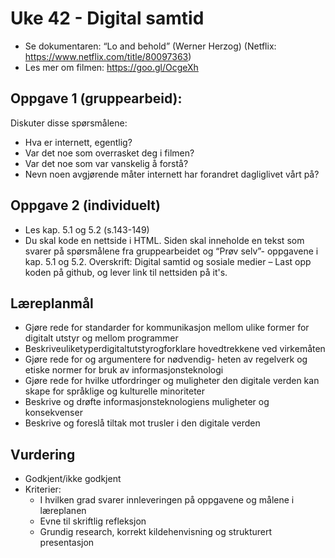 # Uke 42 - Digital samtid


- Se dokumentaren: “Lo and behold” (Werner Herzog) (Netflix: https://www.netflix.com/title/80097363)
- Les mer om filmen: https://goo.gl/OcgeXh


## Oppgave 1 (gruppearbeid):

Diskuter disse spørsmålene:
- Hva er internett, egentlig?
- Var det noe som overrasket deg i filmen? 
- Var det noe som var vanskelig å forstå? 
- Nevn noen avgjørende måter internett har forandret dagliglivet vårt på?


## Oppgave 2 (individuelt)
- Les kap. 5.1 og 5.2 (s.143-149)
- Du skal kode en nettside i HTML. Siden skal inneholde en tekst som svarer på spørsmålene fra gruppearbeidet og “Prøv selv”- oppgavene i kap. 5.1 og 5.2. Overskrift: Digital samtid og sosiale medier
– Last opp koden på github, og lever link til nettsiden på it's.


## Læreplanmål

- Gjøre rede for standarder for kommunikasjon mellom ulike former for digitalt utstyr og mellom programmer
- Beskriveuliketyperdigitaltutstyrogforklare hovedtrekkene ved virkemåten
- Gjøre rede for og argumentere for nødvendig- heten av regelverk og etiske normer for bruk av informasjonsteknologi
- Gjøre rede for hvilke utfordringer og muligheter den digitale verden kan skape for språklige og kulturelle minoriteter
- Beskrive og drøfte informasjonsteknologiens muligheter og konsekvenser
- Beskrive og foreslå tiltak mot trusler i den digitale verden

## Vurdering
- Godkjent/ikke godkjent
- Kriterier:
    - I hvilken grad svarer innleveringen på oppgavene og målene i læreplanen
    - Evne til skriftlig refleksjon
    - Grundig research, korrekt kildehenvisning og strukturert presentasjon
